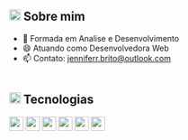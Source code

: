 <h2><img src="https://media.giphy.com/media/2Wg89Ea84IMmkxMngo/giphy.gif" height="20"> Sobre mim</h2>



- 🌱 Formada em Analise e Desenvolvimento
- 😄 Atuando como Desenvolvedora Web
- 📫 Contato: jenniferr.brito@outlook.com
<br></br>

<h2><img src="https://media.giphy.com/media/VdoIFLsMIlwzfKD520/giphy.gif" height="20"> Tecnologias</h2>                                                                                                                       

<p>
<img src="https://img.shields.io/badge/-HTML5-E34F26?style=flat-square&logo=html5&logoColor=white" height="25"> 
<img src="https://img.shields.io/badge/-CSS3-1572B6?style=flat-square&logo=css3" height="25"> 
<img src="https://img.shields.io/badge/JavaScript-F7DF1E?style=for-the-badge&logo=javascript&logoColor=black" height="25">
<img src="https://img.shields.io/badge/-Git-black?style=flat-square&logo=git" height="25"> 
<img src="https://img.shields.io/badge/-GitHub-181717?style=flat-square&logo=github" height="25"> 
<img src="https://img.shields.io/badge/-Figma-F24E1E?style=flat-square&logo=figma&logoColor=white" height="25">

</p>
</p>
